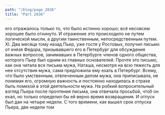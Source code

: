 ```yaml
---
path: "/blog/page_2836"
title: "Part 2836"
---
```


его отражалось только то, что́ было истинно хорошо; всё несовсем хорошее было откинуто. И отражение это происходило не путем логической мысли, а другим таинственным, непосредственным путем.
XI.
Два месяца тому назад Пьер, уже гостя у Ростовых, получил письмо от князя Федора, призывавшего его в Петербург для обсуждения важных вопросов, занимавших в Петербурге членов одного общества, которого Пьер был одним из главных основателей.
Прочтя это письмо, как она читала все письма мужа, Наташа, несмотря на всю тяжесть для нее отсутствия мужа, сама предложила ему ехать в Петербург. Всему, что́ было умственным, отвлеченным делом мужа, она приписывала, не понимая его, огромную важность и постоянно находилась в страхе быть помехой в этой деятельности мужа. На робкий вопросительный взгляд Пьера после прочтения письма, она отвечала просьбой, чтоб он ехал, но только определил бы ей верно время возвращения. И отпуск был дан на четыре недели.
С того времени, как вышел срок отпуска Пьера, две недели том
